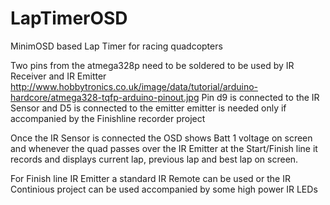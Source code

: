 # LapTimerOSD
MinimOSD based Lap Timer for racing quadcopters

Two pins from the atmega328p need to be soldered to be used by IR Receiver and IR Emitter
http://www.hobbytronics.co.uk/image/data/tutorial/arduino-hardcore/atmega328-tqfp-arduino-pinout.jpg
Pin d9 is connected to the IR Sensor and D5 is connected to the emitter
emitter is needed only if accompanied by the Finishline recorder project

Once the IR Sensor is connected the OSD shows Batt 1 voltage on screen and whenever the quad passes over the IR Emitter at the Start/Finish line it records and displays current lap, previous lap and best lap on screen.

For Finish line IR Emitter a standard IR Remote can be used or the IR Continious project can be used accompanied by some high power IR LEDs
